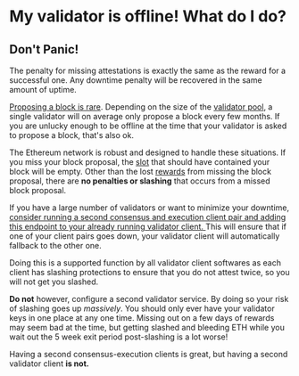 # My validator is offline! What do I do?

## Don't Panic!

The penalty for missing attestations is exactly the same as the reward for a successful one. Any downtime penalty will be recovered in the same amount of uptime.

[Proposing a block is rare](../rewards/proposal-frequency.md). Depending on the size of the [validator pool](../staking-glossary.md#validator-pool), a single validator will on average only propose a block every few months. If you are unlucky enough to be offline at the time that your validator is asked to propose a block, that's also ok.

The Ethereum network is robust and designed to handle these situations. If you miss your block proposal, the [slot](../staking-glossary.md#slot) that should have contained your block will be empty. Other than the lost [rewards](broken-reference) from missing the block proposal, there are **no penalties or slashing** that occurs from a missed block proposal.

If you have a large number of validators or want to minimize your downtime, [consider running a second consensus and execution client pair and adding this endpoint to your already running validator client. ](https://docs.ethstaker.cc/ethstaker-knowledge-base/tutorials/methods-to-minimize-downtime#running-multiple-consensus-execution-client-pairs)This will ensure that if one of your client pairs goes down, your validator client will automatically fallback to the other one.

Doing this is a supported function by all validator client softwares as each client has slashing protections to ensure that you do not attest twice, so you will not get you slashed. &#x20;

**Do not** however, configure a second validator service. By doing so your risk of slashing goes up _massively_. You should only ever have your validator keys in one place at any one time. Missing out on a few days of rewards may seem bad at the time, but getting slashed and bleeding ETH while you wait out the 5 week exit period post-slashing is a lot worse!

Having a second consensus-execution clients is great, but having a second validator client **is not.**&#x20;

